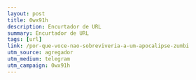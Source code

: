 ```yaml
---
layout: post
title: 0wx91h
description: Encurtador de URL
summary: Encurtador de URL
tags: [url]
link: /por-que-voce-nao-sobreviveria-a-um-apocalipse-zumbi
utm_source: agregador
utm_medium: telegram
utm_campaign: 0wx91h
---
```

